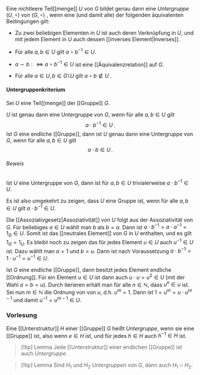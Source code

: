 Eine nichtleere Teil[[menge]] $U$ von $G$ bildet genau dann eine *Untergruppe* $( U , ∘ )$ von $( G , ∘ )$ , wenn eine (und damit alle) der folgenden äquivalenten Bedingungen gilt:

- Zu zwei beliebigen Elementen in $U$ ist auch deren Verknüpfung in $U$, und mit jedem Element in $U$ auch dessen [[inverses Element|Inverses]].

- Für alle $a , b ∈ U$ gilt $a ∘ b^{− 1} ∈ U$.

- ${\displaystyle a\sim b:\Longleftrightarrow a\circ b^{-1}\in U}$ ist eine [[Äquivalenzrelation]] auf $G$.

-  Für alle ${\displaystyle a\in U,b\in G\!\setminus \!U}$    gilt    ${\displaystyle a\circ b\notin U}$ .

#### Untergruppenkriterium

Sei $U$ eine Teil[[menge]] der [[Gruppe]] $G$.

$U$ ist genau dann eine Untergruppe von $G$, wenn für alle $a,b \in U$ gilt
$$\displaystyle a \cdot b^{-1} \in U \,. $$
Ist $G$ eine endliche [[Gruppe]], dann ist $U$ genau dann eine Untergruppe von $G$, wenn für alle $a,b \in U$ gilt
$$\displaystyle a \cdot b \in U \,. $$
###### Beweis
Ist $U$ eine Untergruppe von $G$, dann ist für $a,b \in U$ trivialerweise $a\cdot b^{-1} \in U$.

Es ist also umgekehrt zu zeigen, dass $U$ eine Gruppe ist, wenn für alle $a,b \in U$ gilt $a\cdot b^{-1} \in U$.

Die [[Assoziativgesetz|Assoziativität]] von $U$ folgt aus der Assoziativität von $G$. Für beliebiges $a \in U$ wählt man $b$ als $b=a$. Dann ist $a \cdot b^{-1}=a \cdot a^{-1}=1_G \in U$. Somit ist das [[neutrales Element]] von $G$ in $U$ enthalten, und es gilt $1_G=1_U$. Es bleibt noch zu zeigen das für jedes Element $u \in U$ auch $u^{-1} \in U$ ist. Dazu wählt man $a=1$ und $b=u$. Dann ist nach Voraussetzung $a \cdot b^{-1}=1 \cdot u^{-1}=u^{-1} \in U$.

Ist $G$ eine endliche [[Gruppe]], dann besitzt jedes Element endliche [[Ordnung]]. Für ein Element $u \in U$ ist dann auch $u \cdot u=u^2 \in U$ (mit der Wahl $a=b=u$). Durch iterieren erhält man für alle $n \in \mathbb{N}$, dass $u^n \in u$ ist. Sei nun $m \in \mathbb{N}$ die Ordnung von von $u$, d.h. $u^m=1$. Dann ist $1=u^m=u \cdot u^{m-1}$ und damit $u^{-1}=u^{m-1} \in U$. 


### Vorlesung
Eine [[Unterstruktur]] $H$ einer [[Gruppe]] $G$ heißt *Untergruppe*, wenn sie eine [[Gruppe]] ist, also wenn $e ∈ H$ ist, und für jedes $h ∈ H$ auch $h^{−1} ∈ H$ ist.

>[!tip] Lemma 
> Jede [[Unterstruktur]] einer endlichen [[Gruppe]] ist auch *Untergruppe*.

>[!tip] Lemma 
>Sind $H_1$ und $H_2$ *Untergruppen* von $G$, dann auch $H_1 ∩ H_2$.
